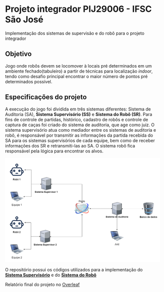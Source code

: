  # Projeto integrador PIJ29006 - IFSC São José

Implementação dos sistemas de supervisão e do robô para o projeto integrador

## Objetivo
Jogo onde robôs devem se locomover à locais pré determinados em um ambiente fechado(tabuleiro) 
a partir de técnicas para localização *indoor*, tendo como desafio principal encontrar o maior número de pontos pré determinados possível.

## Especificações do projeto
A execução do jogo foi dividida em três sistemas diferentes: Sistema de Auditoria (SA), **Sistema Supervisório (SS)** e **Sistema do Robô (SR)**. Para fins de controle de partidas, histórico, cadastro de robôs e controle de captura de caças foi criado do sistema de auditoria, que age como juiz. O sistema supervisório atua como mediador entre os sistemas de auditoria e robô, é responsável por transmitir as informações da partida recebida do SA para os sistemas supervisórios de cada equipe, bem como de receber informações dos SR e retransmiti-las ao SA. O sistema robô fica responsável pela lógica para encontrar os alvos.

![Projeto Integrador](https://github.com/mftutui/sistema_supervisorio/blob/master/projetoimagem.png)

O repositório possui os códigos utilizados para a implementação do **[Sistema Supervisório](https://github.com/mftutui/sistema_supervisorio/tree/master/sistema_supervisorio)** e do **[Sistema do Robô](https://github.com/mftutui/sistema_supervisorio/tree/master/server_python)**

Relatório final do projeto no [Overleaf](https://pt.overleaf.com/read/nfhsskmvbkjb) 

